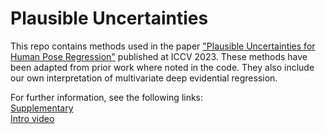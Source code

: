 # Plausible Uncertainties
This repo contains methods used in the paper ["Plausible Uncertainties for Human Pose Regression"](https://openaccess.thecvf.com/content/ICCV2023/papers/Bramlage_Plausible_Uncertainties_for_Human_Pose_Regression_ICCV_2023_paper.pdf) published at ICCV 2023. These methods have been adapted from prior work where noted in the code. They also include our own interpretation of multivariate deep evidential regression.

For further information, see the following links: <br>
[Supplementary](https://openaccess.thecvf.com/content/ICCV2023/supplemental/Bramlage_Plausible_Uncertainties_for_ICCV_2023_supplemental.pdf) <br>
[Intro video](https://youtu.be/mMEeU1Zm3iY)


